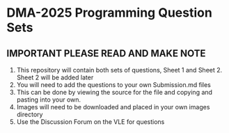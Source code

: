 # DMA-2025 Programming Question Sets

## IMPORTANT PLEASE READ AND MAKE NOTE

1. This repository will contain both sets of questions, Sheet 1 and Sheet 2. Sheet 2 will be added later
2. You will need to add the questions to your own Submission.md files
3. This can be done by viewing the source for the file and copying and pasting into your own.
4. Images will need to be downloaded and placed in your own images directory
5. Use the Discussion Forum on the VLE for questions